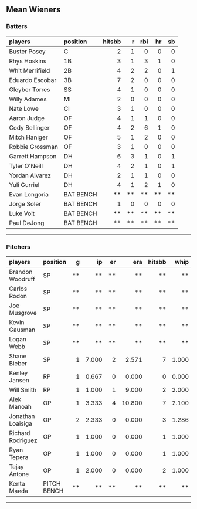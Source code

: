 ## Mean Wieners

### Batters

 
|players         |position  | hitsbb|  r| rbi| hr| sb| 
|:---------------|:---------|------:|--:|---:|--:|--:| 
|Buster Posey    |C         |      2|  1|   0|  0|  0| 
|Rhys Hoskins    |1B        |      3|  1|   3|  1|  0| 
|Whit Merrifield |2B        |      4|  2|   2|  0|  1| 
|Eduardo Escobar |3B        |      7|  2|   0|  0|  0| 
|Gleyber Torres  |SS        |      4|  1|   0|  0|  0| 
|Willy Adames    |MI        |      2|  0|   0|  0|  0| 
|Nate Lowe       |CI        |      3|  1|   0|  0|  0| 
|Aaron Judge     |OF        |      4|  1|   1|  0|  0| 
|Cody Bellinger  |OF        |      4|  2|   6|  1|  0| 
|Mitch Haniger   |OF        |      5|  1|   2|  0|  0| 
|Robbie Grossman |OF        |      3|  1|   0|  0|  0| 
|Garrett Hampson |DH        |      6|  3|   1|  0|  1| 
|Tyler O'Neill   |DH        |      4|  2|   1|  0|  1| 
|Yordan Alvarez  |DH        |      2|  1|   1|  0|  0| 
|Yuli Gurriel    |DH        |      4|  1|   2|  1|  0| 
|Evan Longoria   |BAT BENCH |     **| **|  **| **| **| 
|Jorge Soler     |BAT BENCH |      1|  0|   0|  0|  0| 
|Luke Voit       |BAT BENCH |     **| **|  **| **| **| 
|Paul DeJong     |BAT BENCH |     **| **|  **| **| **| 

* * *

### Pitchers

 
|players           |position    |  g|    ip| er|    era| hitsbb|  whip| so|  w| sv| 
|:-----------------|:-----------|--:|-----:|--:|------:|------:|-----:|--:|--:|--:| 
|Brandon Woodruff  |SP          | **|    **| **|     **|     **|    **| **| **| **| 
|Carlos Rodon      |SP          | **|    **| **|     **|     **|    **| **| **| **| 
|Joe Musgrove      |SP          | **|    **| **|     **|     **|    **| **| **| **| 
|Kevin Gausman     |SP          | **|    **| **|     **|     **|    **| **| **| **| 
|Logan Webb        |SP          | **|    **| **|     **|     **|    **| **| **| **| 
|Shane Bieber      |SP          |  1| 7.000|  2|  2.571|      7| 1.000|  7|  1|  0| 
|Kenley Jansen     |RP          |  1| 0.667|  0|  0.000|      0| 0.000|  0|  0|  0| 
|Will Smith        |RP          |  1| 1.000|  1|  9.000|      2| 2.000|  2|  0|  0| 
|Alek Manoah       |OP          |  1| 3.333|  4| 10.800|      7| 2.100|  5|  0|  0| 
|Jonathan Loaisiga |OP          |  2| 2.333|  0|  0.000|      3| 1.286|  2|  0|  0| 
|Richard Rodriguez |OP          |  1| 1.000|  0|  0.000|      1| 1.000|  0|  0|  1| 
|Ryan Tepera       |OP          |  1| 1.000|  0|  0.000|      1| 1.000|  1|  0|  0| 
|Tejay Antone      |OP          |  1| 2.000|  0|  0.000|      2| 1.000|  3|  0|  0| 
|Kenta Maeda       |PITCH BENCH | **|    **| **|     **|     **|    **| **| **| **| 


* * *


